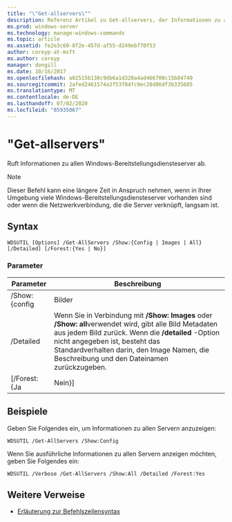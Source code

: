 ```yaml
---
title: "\"Get-allservers\""
description: Referenz Artikel zu Get-allservers, der Informationen zu allen Windows-Bereitstellungsdiensteserver abruft.
ms.prod: windows-server
ms.technology: manage-windows-commands
ms.topic: article
ms.assetid: fe2e3c69-8f2e-457d-af55-d249ebf70f53
author: coreyp-at-msft
ms.author: coreyp
manager: dongill
ms.date: 10/16/2017
ms.openlocfilehash: a02515b138c9db6a1d320a4ad466700c15b84749
ms.sourcegitcommit: 2afed2461574a3f53f84fc9ec28d86df3b335685
ms.translationtype: MT
ms.contentlocale: de-DE
ms.lasthandoff: 07/02/2020
ms.locfileid: "85935067"
---
```

# <a name="get-allservers"></a>"Get-allservers"

Ruft Informationen zu allen Windows-Bereitstellungsdiensteserver ab.

> [!NOTE]
> Dieser Befehl kann eine längere Zeit in Anspruch nehmen, wenn in Ihrer Umgebung viele Windows-Bereitstellungsdiensteserver vorhanden sind oder wenn die Netzwerkverbindung, die die Server verknüpft, langsam ist.

## <a name="syntax"></a>Syntax

```
WDSUTIL [Options] /Get-AllServers /Show:{Config | Images | All} [/Detailed] [/Forest:{Yes | No}]
```

### <a name="parameters"></a>Parameter

|   Parameter   |                                                                                                                 Beschreibung                                                                                                                  |
|---------------|----------------------------------------------------------------------------------------------------------------------------------------------------------------------------------------------------------------------------------------------|
| /Show: {config |                                                                                                                    Bilder                                                                                                                    |
|  /Detailed  | Wenn Sie in Verbindung mit **/Show: Images** oder **/Show: all**verwendet wird, gibt alle Bild Metadaten aus jedem Bild zurück. Wenn die **/detailed** -Option nicht angegeben ist, besteht das Standardverhalten darin, den Image Namen, die Beschreibung und den Dateinamen zurückzugeben. |
| [/Forest: {Ja |                                                                                                                     Nein}]                                                                                                                     |

## <a name="examples"></a>Beispiele

Geben Sie Folgendes ein, um Informationen zu allen Servern anzuzeigen:
```
WDSUTIL /Get-AllServers /Show:Config
```
Wenn Sie ausführliche Informationen zu allen Servern anzeigen möchten, geben Sie Folgendes ein:
```
WDSUTIL /Verbose /Get-AllServers /Show:All /Detailed /Forest:Yes
```

## <a name="additional-references"></a>Weitere Verweise

- [Erläuterung zur Befehlszeilensyntax](command-line-syntax-key.md)